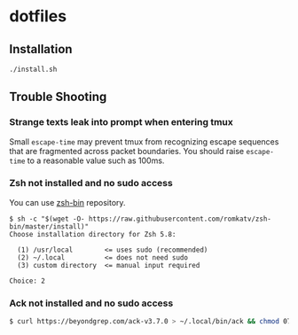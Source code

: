 # dotfiles

## Installation

```bash
./install.sh
```

## Trouble Shooting

### Strange texts leak into prompt when entering tmux

Small `escape-time` may prevent tmux from recognizing escape sequences that are fragmented across
packet boundaries. You should raise `escape-time` to a reasonable value such as 100ms.

### Zsh not installed and no sudo access

You can use [zsh-bin](https://github.com/romkatv/zsh-bin "zsh-bin") repository.

```text
$ sh -c "$(wget -O- https://raw.githubusercontent.com/romkatv/zsh-bin/master/install)"
Choose installation directory for Zsh 5.8:

  (1) /usr/local        <= uses sudo (recommended)
  (2) ~/.local          <= does not need sudo
  (3) custom directory  <= manual input required

Choice: 2
```

### Ack not installed and no sudo access

```bash
$ curl https://beyondgrep.com/ack-v3.7.0 > ~/.local/bin/ack && chmod 0755 ~/.local/bin/ack
```
